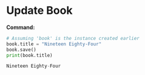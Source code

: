 # Update Book

**Command:**
```python
# Assuming 'book' is the instance created earlier
book.title = "Nineteen Eighty-Four"
book.save()
print(book.title)

Nineteen Eighty-Four
